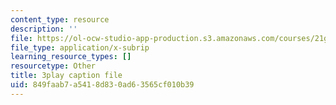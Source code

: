 ```yaml
---
content_type: resource
description: ''
file: https://ol-ocw-studio-app-production.s3.amazonaws.com/courses/21g-503-japanese-iii-fall-2019/849faab7a5418d830ad63565cf010b39_Qd-zK_1bEPM.srt
file_type: application/x-subrip
learning_resource_types: []
resourcetype: Other
title: 3play caption file
uid: 849faab7-a541-8d83-0ad6-3565cf010b39
---
```

